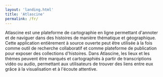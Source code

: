 ```yaml
---
layout: 'landing.html'
title: 'Atlascine'
permalink: /fr/
---
```


Atlascine est une plateforme de cartographie en ligne permettant d'annoter et de naviguer dans des histoires de manière thématique et géographique. Cette application entièrement à source ouverte peut être utilisée à la fois comme outil de recherche collaboratif et comme plateforme de publication pour exposer des collections d'histoires. Dans Atlascine, les lieux et les thèmes peuvent être marqués et cartographiés à partir de transcriptions vidéo ou audio, permettant aux utilisateurs de trouver des liens entre eux grâce à la visualisation et à l'écoute attentive.